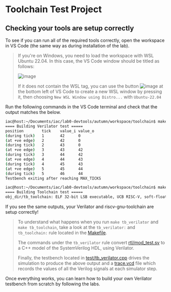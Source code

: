 # Toolchain Test Project

## Checking your tools are setup correctly

To see if you can run all of the required tools correctly, open the workspace in VS Code (the same way as during installation of the lab). 

> If you're on Windows, you need to load the workspace with WSL Ubuntu 22.04. In this case, the VS Code window should be titled as follows:
>
> ![image](https://user-images.githubusercontent.com/1413854/196061022-afe07888-2956-4c38-8702-e99b246be5cb.png)
>
> If it does not contain the WSL tag, you can use the button ![image](https://user-images.githubusercontent.com/1413854/196477312-9149e66e-3e31-4a98-bf19-f649bff29083.png) at the bottom left of VS Code to create a new WSL window by pressing it, then choosing `New WSL Window using Distro...` with `Ubuntu-22.04`



Run the following commands in the VS Code terminal and check that the output matches the below.

```bash
iac@host:~/Documents/iac/lab0-devtools/autumn/workspace/toolchain$ make tb_verilator
==== Building Verilator test =====
position        tick    value_i value_o
(during tick)   1       42      0
(at +ve edge)   2       42      0
(during tick)   2       43      0
(at +ve edge)   3       43      42
(during tick)   3       44      42
(at +ve edge)   4       44      43
(during tick)   4       45      43
(at +ve edge)   5       45      44
(during tick)   5       46      44
Testbench exiting after reaching MAX_TICKS
```

```bash
iac@host:~/Documents/iac/lab0-devtools/autumn/workspace/toolchain$ make tb_toolchain
==== Building Toolchain test =====
obj_dir/tb_toolchain: ELF 32-bit LSB executable, UCB RISC-V, soft-float ABI, version 1 (SYSV), statically linked, not stripped
```

If you see the same outputs, your Verilator and riscv-gnu-toolchain are setup correctly!

> To understand what happens when you run `make tb_verilator` and `make tb_toolchain`, take a look at the `tb_verilator:` and `tb_toolchain:` rule located in the [Makefile](./Makefile).
>
> The commands under the `tb_verilator` rule convert [rtl/mod_test.sv](./rtl/mod_test.sv) to a C++ model of the SystemVerilog HDL, using Verilator. 
>
> Finally, the testbench located in [test/tb_verilator.cpp](./test/tb_verilator.cpp) drives the simulation to produce the above output and a [trace.vcd](./trace.vcd) file which records the values of all the Verilog signals at each simulator step.

Once everything works, you can learn how to build your own Verilator testbench from scratch by following the labs.
